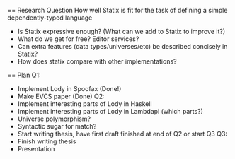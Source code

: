 == Research Question
How well Statix is fit for the task of defining a simple dependently-typed language
- Is Statix expressive enough? (What can we add to Statix to improve it?)
- What do we get for free? Editor services?
- Can extra features (data types/universes/etc) be described concisely in Statix?
- How does statix compare with other implementations?


== Plan
Q1:
- Implement Lody in Spoofax (Done!)
- Make EVCS paper (Done)
Q2:
- Implement interesting parts of Lody in Haskell
- Implement interesting parts of Lody in Lambdapi
(which parts?)
- Universe polymorphism?
- Syntactic sugar for match?
- Start writing thesis, have first draft finished at end of Q2 or start Q3
Q3:
- Finish writing thesis
- Presentation
